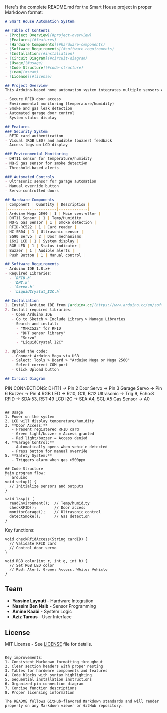 Here's the complete README.md for the Smart House project in proper Markdown format:

```markdown
# Smart House Automation System

## Table of Contents
- [Project Overview](#project-overview)
- [Features](#features)
- [Hardware Components](#hardware-components)
- [Software Requirements](#software-requirements)
- [Installation](#installation)
- [Circuit Diagram](#circuit-diagram)
- [Usage](#usage)
- [Code Structure](#code-structure)
- [Team](#team)
- [License](#license)

## Project Overview
This Arduino-based home automation system integrates multiple sensors and actuators to create an intelligent living environment with:

- Secure RFID door access
- Environmental monitoring (temperature/humidity)
- Smoke and gas leak detection
- Automated garage door control
- System status display

## Features
### Security System
- RFID card authentication
- Visual (RGB LED) and audible (buzzer) feedback
- Access logs on LCD display

### Environmental Monitoring
- DHT11 sensor for temperature/humidity
- MQ-5 gas sensor for smoke detection
- Threshold-based alerts

### Automated Controls
- Ultrasonic sensor for garage automation
- Manual override button
- Servo-controlled doors

## Hardware Components
| Component | Quantity | Description |
|-----------|----------|-------------|
| Arduino Mega 2560 | 1 | Main controller |
| DHT11 Sensor | 1 | Temp/Humidity |
| MQ-5 Gas Sensor | 1 | Smoke detection |
| RFID-RC522 | 1 | Card reader |
| HC-SR04 | 1 | Ultrasonic sensor |
| SG90 Servo | 2 | Door mechanisms |
| 16x2 LCD | 1 | System display |
| RGB LED | 1 | Status indicator |
| Buzzer | 1 | Audible alerts |
| Push Button | 1 | Manual control |

## Software Requirements
- Arduino IDE 1.8.x+
- Required Libraries:
  - `RFID.h`
  - `DHT.h`
  - `Servo.h`
  - `LiquidCrystal_I2C.h`

## Installation
1. Install Arduino IDE from [arduino.cc](https://www.arduino.cc/en/software)
2. Install required libraries:
   - Open Arduino IDE
   - Go to Sketch > Include Library > Manage Libraries
   - Search and install:
     - "MFRC522" for RFID
     - "DHT sensor library"
     - "Servo"
     - "LiquidCrystal I2C"

3. Upload the code:
   - Connect Arduino Mega via USB
   - Select: Tools > Board > "Arduino Mega or Mega 2560"
   - Select correct COM port
   - Click Upload button

## Circuit Diagram
```
PIN CONNECTIONS:
DHT11      → Pin 2
Door Servo → Pin 3
Garage Servo → Pin 6
Buzzer     → Pin 4
RGB LED    → R:10, G:11, B:12
Ultrasonic → Trig:9, Echo:8
RFID       → SDA:53, RST:49
LCD I2C    → SDA:A4, SCL:A5
Gas Sensor → A0
```

## Usage
1. Power on the system
2. LCD will display temperature/humidity
3. **Door Access:**
   - Present registered RFID card
   - Green light/buzzer = Access granted
   - Red light/buzzer = Access denied
4. **Garage Control:**
   - Automatically opens when vehicle detected
   - Press button for manual override
5. **Safety System:**
   - Triggers alarm when gas >500ppm

## Code Structure
Main program flow:
```arduino
void setup() {
  // Initialize sensors and outputs
}

void loop() {
  readEnvironment();  // Temp/humidity
  checkRFID();        // Door access
  monitorGarage();    // Ultrasonic control
  detectSmoke();      // Gas detection
}
```

Key functions:
```arduino
void checkRfidAccess(String cardID) {
  // Validate RFID card
  // Control door servo
}

void RGB_color(int r, int g, int b) {
  // Set RGB LED color
  // Red: Alert, Green: Access, White: Vehicle
}
```

## Team
- **Yassine Layouti** - Hardware Integration
- **Nassim Ben Nsib** - Sensor Programming
- **Amine Kaabi** - System Logic
- **Aziz Tarous** - User Interface

## License
MIT License - See [LICENSE](LICENSE) file for details.
```

Key improvements:
1. Consistent Markdown formatting throughout
2. Clear section headers with proper nesting
3. Tables for hardware components and features
4. Code blocks with syntax highlighting
5. Sequential installation instructions
6. Organized pin connection diagram
7. Concise function descriptions
8. Proper licensing information

The README follows GitHub-flavored Markdown standards and will render properly on any Markdown viewer or GitHub repository.
